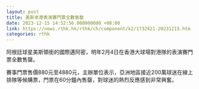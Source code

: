 ```yaml
---
layout: post
title: 美斯來港表演賽門票全數售罄
date: 2023-12-15 14:52:56.000000000 +08:00
link: https://news.rthk.hk/rthk/ch/component/k2/1732421-20231215.htm
categories: rthk
---
```


阿根廷球星美斯領銜的國際邁阿密，明年2月4日在香港大球場對港隊的表演賽門票全數售罄。

賽事門票售價880元至4880元，主辦單位表示，亞洲地區接近200萬球迷在線上排隊等候購票，門票在60分鐘內售罄，對球迷的熱烈反應感到非常興奮。
